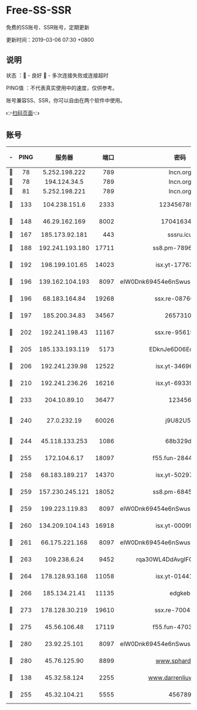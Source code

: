 # Free-SS-SSR

免费的SS账号、SSR账号，定期更新

更新时间：2019-03-06 07:30 +0800

## 说明

状态     ：🙂 - 良好 🙁 - 多次连接失败或连接超时

PING值   ：不代表真实使用中的速度，仅供参考。

账号兼容SS、SSR，你可以自由在两个软件中使用。

👉[扫码页面](https://liesauer.github.io/free-ss-ssr.github.io/)👈

## 账号

|-|PING|服务器|端口|密码|加密方式|区域|
|:----:|:----:|:-----:|-----:|:----:|:----:|:----:|
|🙂|78|5.252.198.222|789|lncn.org|rc4|JP|
|🙂|78|194.124.34.5|789|lncn.org|rc4|JP|
|🙂|81|5.252.198.221|789|lncn.org|rc4|JP|
|🙂|133|104.238.151.6|2333|12345678900|aes-256-cfb|JP|
|🙂|148|46.29.162.169|8002|1704163453|aes-256-cfb|RU|
|🙂|167|185.173.92.181|443|sssru.icu|rc4-md5|RU|
|🙂|188|192.241.193.180|17711|ss8.pm-78965598|aes-256-cfb|US|
|🙂|192|198.199.101.65|14023|isx.yt-17763934|aes-256-cfb|US|
|🙂|196|139.162.104.193|8097|eIW0Dnk69454e6nSwuspv9DmS201tQ0D|aes-256-cfb|JP|
|🙂|196|68.183.164.84|19268|ssx.re-08766670|aes-256-cfb|US|
|🙂|197|185.200.34.83|34567|26573106|aes-256-cfb|US|
|🙂|202|192.241.198.43|11167|ssx.re-95619566|aes-256-cfb|US|
|🙂|205|185.133.193.119|5173|EDknJe6D06EoWDaw|aes-256-cfb|US|
|🙂|206|192.241.239.98|12522|isx.yt-34696326|aes-256-cfb|US|
|🙂|210|192.241.236.26|16216|isx.yt-69339044|aes-256-cfb|US|
|🙂|233|204.10.89.10|36477|123456|aes-256-cfb|US|
|🙂|240|27.0.232.19|60026|j9U82U53|xchacha20-ietf-poly1305|HK|
|🙂|244|45.118.133.253|1086|68b329da|aes-256-cfb|SG|
|🙂|255|172.104.6.17|18097|f55.fun-28441819|aes-256-cfb|US|
|🙂|258|68.183.189.217|14370|isx.yt-50297901|aes-256-cfb|SG|
|🙂|259|157.230.245.121|18052|ss8.pm-68457462|aes-256-cfb|SG|
|🙂|259|199.223.119.83|8097|eIW0Dnk69454e6nSwuspv9DmS201tQ0D|aes-256-cfb|US|
|🙂|260|134.209.104.143|16918|isx.yt-00099040|aes-256-cfb|SG|
|🙂|261|66.175.221.168|8097|eIW0Dnk69454e6nSwuspv9DmS201tQ0D|aes-256-cfb|US|
|🙂|263|109.238.6.24|9452|rqa30WL4DdAvgIFG6Fs3znzTa|aes-256-cfb|FR|
|🙂|264|178.128.93.168|11058|isx.yt-01441117|aes-256-cfb|SG|
|🙂|266|185.134.21.41|11135|edgkeb|aes-256-cfb|GB|
|🙂|273|178.128.30.219|19610|ssx.re-70045890|aes-256-cfb|SG|
|🙂|275|45.56.106.48|17119|f55.fun-47038034|aes-256-cfb|US|
|🙂|280|23.92.25.101|8097|eIW0Dnk69454e6nSwuspv9DmS201tQ0D|aes-256-cfb|US|
|🙂|280|45.76.125.90|8899|www.sphard.com|aes-256-cfb|JP|
|🙂|138|45.32.58.124|2255|www.darrenliuwei.com|aes-256-cfb|JP|
|🙂|255|45.32.104.21|5555|456789|aes-256-cfb|SG|

